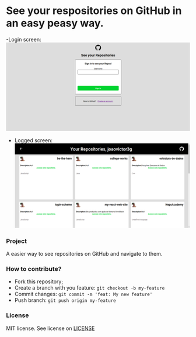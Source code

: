 # See your respositories on GitHub in an easy peasy way.

-Login screen:
![](assets/login.png)
- Logged screen:
![](assets/logado.png)

### Project
A easier way to see repositories on GitHub and navigate to them.

### How to contribute?
- Fork this repository;
- Create a branch with you feature: `git checkout -b my-feature`
- Commit changes: `git commit -m 'feat: My new feature'`
- Push branch: `git push origin my-feature`

### License 
MIT license. See license on [LICENSE](LICENSE)